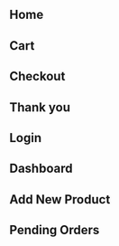 ## Home
## Cart
## Checkout
## Thank you
## Login
## Dashboard
## Add New Product
## Pending Orders
